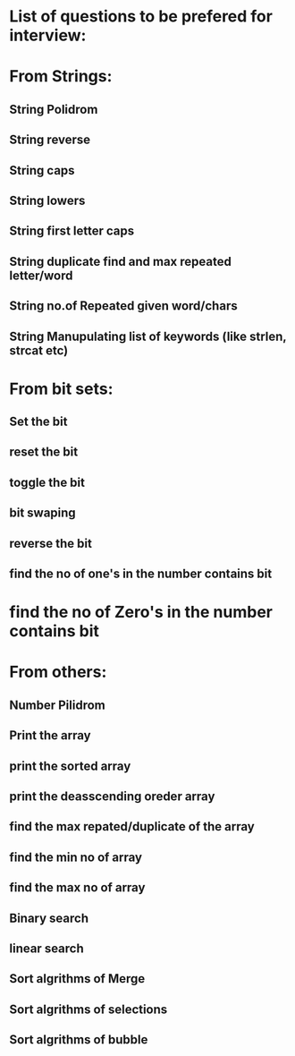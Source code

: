 # List of questions to be prefered for interview:

# From Strings:
## String Polidrom
## String reverse
## String caps
## String lowers
## String first letter caps
## String duplicate find and max repeated letter/word
## String no.of Repeated given word/chars
## String Manupulating list of keywords (like strlen, strcat etc)

# From bit sets:
## Set the bit
## reset the bit
## toggle the bit
## bit swaping
## reverse the bit
## find the no of one's in the number contains bit
# find the no of Zero's in the number contains bit

# From others:
## Number Pilidrom
## Print the array
## print the sorted array
## print the deasscending oreder array
## find the max repated/duplicate of the array
## find the min no of array
## find the max no of array
## Binary search
## linear search
## Sort algrithms of Merge
## Sort algrithms of selections
## Sort algrithms of bubble

